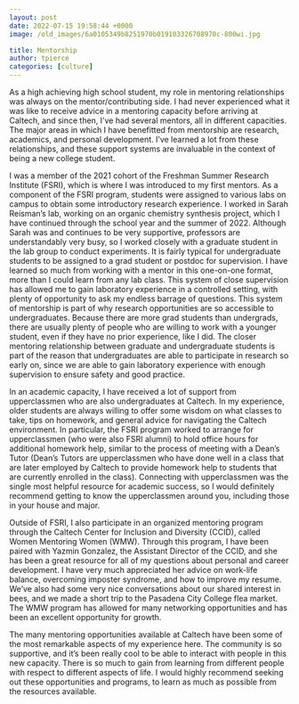 ```yaml
---
layout: post
date: 2022-07-15 19:58:44 +0000
image: /old_images/6a0105349b8251970b019103326708970c-800wi.jpg

title: Mentorship
author: tpierce
categories: [culture]
---
```

As a high achieving high school student, my role in mentoring relationships was always on the mentor/contributing side. I had never experienced what it was like to receive advice in a mentoring capacity before arriving at Caltech, and since then, I’ve had several mentors, all in different capacities. The major areas in which I have benefitted from mentorship are research, academics, and personal development. I’ve learned a lot from these relationships, and these support systems are invaluable in the context of being a new college student.

I was a member of the 2021 cohort of the Freshman Summer Research Institute (FSRI), which is where I was introduced to my first mentors. As a component of the FSRI program, students were assigned to various labs on campus to obtain some introductory research experience. I worked in Sarah Reisman’s lab, working on an organic chemistry synthesis project, which I have continued through the school year and the summer of 2022. Although Sarah was and continues to be very supportive, professors are understandably very busy, so I worked closely with a graduate student in the lab group to conduct experiments. It is fairly typical for undergraduate students to be assigned to a grad student or postdoc for supervision. I have learned so much from working with a mentor in this one-on-one format, more than I could learn from any lab class. This system of close supervision has allowed me to gain laboratory experience in a controlled setting, with plenty of opportunity to ask my endless barrage of questions. This system of mentorship is part of why research opportunities are so accessible to undergraduates. Because there are more grad students than undergrads, there are usually plenty of people who are willing to work with a younger student, even if they have no prior experience, like I did. The closer mentoring relationship between graduate and undergraduate students is part of the reason that undergraduates are able to participate in research so early on, since we are able to gain laboratory experience with enough supervision to ensure safety and good practice.

In an academic capacity, I have received a lot of support from upperclassmen who are also undergraduates at Caltech. In my experience, older students are always willing to offer some wisdom on what classes to take, tips on homework, and general advice for navigating the Caltech environment. In particular, the FSRI program worked to arrange for upperclassmen (who were also FSRI alumni) to hold office hours for additional homework help, similar to the process of meeting with a Dean’s Tutor (Dean’s Tutors are upperclassmen who have done well in a class that are later employed by Caltech to provide homework help to students that are currently enrolled in the class). Connecting with upperclassmen was the single most helpful resource for academic success, so I would definitely recommend getting to know the upperclassmen around you, including those in your house and major.

Outside of FSRI, I also participate in an organized mentoring program through the Caltech Center for Inclusion and Diversity (CCID), called Women Mentoring Women (WMW). Through this program, I have been paired with Yazmin Gonzalez, the Assistant Director of the CCID, and she has been a great resource for all of my questions about personal and career development. I have very much appreciated her advice on work-life balance, overcoming imposter syndrome, and how to improve my resume. We’ve also had some very nice conversations about our shared interest in bees, and we made a short trip to the Pasadena City College flea market. The WMW program has allowed for many networking opportunities and has been an excellent opportunity for growth.

The many mentoring opportunities available at Caltech have been some of the most remarkable aspects of my experience here. The community is so supportive, and it’s been really cool to be able to interact with people in this new capacity. There is so much to gain from learning from different people with respect to different aspects of life. I would highly recommend seeking out these opportunities and programs, to learn as much as possible from the resources available.